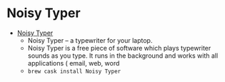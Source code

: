 # Noisy Typer
- [Noisy Typer](http://fffff.at/noisy-typer-a-typewriter-for-your-laptop/)
  -  Noisy Typer – a typewriter for your laptop.
  - Noisy Typer is a free piece of software which plays typewriter sounds as you type. It runs in the background and works with all applications ( email, web, word
  - `brew cask install Noisy Typer`
